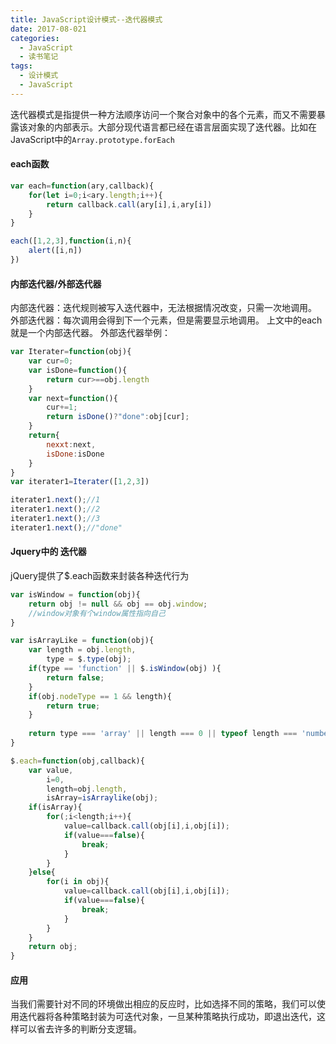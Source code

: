 ```yaml
---
title: JavaScript设计模式--迭代器模式
date: 2017-08-021
categories:
  - JavaScript
  - 读书笔记
tags:
  - 设计模式
  - JavaScript
---
```

迭代器模式是指提供一种方法顺序访问一个聚合对象中的各个元素，而又不需要暴露该对象的内部表示。大部分现代语言都已经在语言层面实现了迭代器。比如在JavaScript中的`Array.prototype.forEach`
<!-- more -->

#### each函数

```javascript
var each=function(ary,callback){
    for(let i=0;i<ary.length;i++){
        return callback.call(ary[i],i,ary[i])
    }
}

each([1,2,3],function(i,n){
    alert([i,n])
})
```

#### 内部迭代器/外部迭代器

内部迭代器：迭代规则被写入迭代器中，无法根据情况改变，只需一次地调用。
外部迭代器：每次调用会得到下一个元素，但是需要显示地调用。
上文中的each就是一个内部迭代器。
外部迭代器举例：
```javascript
var Iterater=function(obj){
    var cur=0;
    var isDone=function(){
        return cur>==obj.length
    }
    var next=function(){
        cur+=1;
        return isDone()?"done":obj[cur];
    }
    return{
        nexxt:next,
        isDone:isDone
    }
}
var iterater1=Iterater([1,2,3])

iterater1.next();//1
iterater1.next();//2
iterater1.next();//3
iterater1.next();//"done"
```

#### Jquery中的 迭代器 
jQuery提供了$.each函数来封装各种迭代行为

```javascript
var isWindow = function(obj){
    return obj != null && obj == obj.window;
    //window对象有个window属性指向自己      
}

var isArrayLike = function(obj){
    var length = obj.length,
        type = $.type(obj);
    if(type == 'function' || $.isWindow(obj) ){
        return false;
    }
    if(obj.nodeType == 1 && length){
        return true;
    }
    
    return type === 'array' || length === 0 || typeof length === 'number' && length > 0 && (length - 1) in obj;
} 

$.each=function(obj,callback){
    var value,
        i=0,
        length=obj.length,
        isArray=isArraylike(obj);
    if(isArray){
        for(;i<length;i++){
            value=callback.call(obj[i],i,obj[i]);
            if(value===false){
                break;
            }
        }
    }else{
        for(i in obj){
            value=callback.call(obj[i],i,obj[i]);
            if(value===false){
                break;
            }
        }
    }
    return obj;
}
```

#### 应用
当我们需要针对不同的环境做出相应的反应时，比如选择不同的策略，我们可以使用迭代器将各种策略封装为可迭代对象，一旦某种策略执行成功，即退出迭代，这样可以省去许多的判断分支逻辑。







